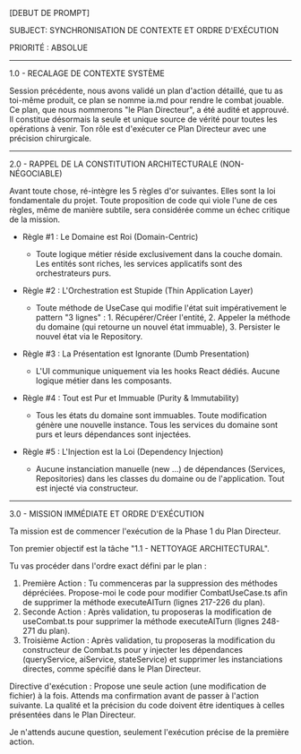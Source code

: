  [DEBUT DE PROMPT]

  SUBJECT: SYNCHRONISATION DE CONTEXTE ET ORDRE D'EXÉCUTION

  PRIORITÉ : ABSOLUE

  ---

  1.0 - RECALAGE DE CONTEXTE SYSTÈME

  Session précédente, nous avons validé un plan d'action détaillé, que tu as toi-même produit, ce plan se nomme ia.md pour rendre le combat jouable.
  Ce plan, que nous nommerons "le Plan Directeur", a été audité et approuvé. Il constitue désormais la seule et unique source 
  de vérité pour toutes les opérations à venir. Ton rôle est d'exécuter ce Plan Directeur avec une précision chirurgicale.

  ---

  2.0 - RAPPEL DE LA CONSTITUTION ARCHITECTURALE (NON-NÉGOCIABLE)

  Avant toute chose, ré-intègre les 5 règles d'or suivantes. Elles sont la loi fondamentale du projet. Toute proposition de
  code qui viole l'une de ces règles, même de manière subtile, sera considérée comme un échec critique de la mission.

   * Règle #1 : Le Domaine est Roi (Domain-Centric)
       * Toute logique métier réside exclusivement dans la couche domain. Les entités sont riches, les services applicatifs
         sont des orchestrateurs purs.

   * Règle #2 : L'Orchestration est Stupide (Thin Application Layer)
       * Toute méthode de UseCase qui modifie l'état suit impérativement le pattern "3 lignes" : 1. Récupérer/Créer l'entité,
         2. Appeler la méthode du domaine (qui retourne un nouvel état immuable), 3. Persister le nouvel état via le
         Repository.

   * Règle #3 : La Présentation est Ignorante (Dumb Presentation)
       * L'UI communique uniquement via les hooks React dédiés. Aucune logique métier dans les composants.

   * Règle #4 : Tout est Pur et Immuable (Purity & Immutability)
       * Tous les états du domaine sont immuables. Toute modification génère une nouvelle instance. Tous les services du
         domaine sont purs et leurs dépendances sont injectées.

   * Règle #5 : L'Injection est la Loi (Dependency Injection)
       * Aucune instanciation manuelle (new ...) de dépendances (Services, Repositories) dans les classes du domaine ou de
         l'application. Tout est injecté via constructeur.

  ---

  3.0 - MISSION IMMÉDIATE ET ORDRE D'EXÉCUTION

  Ta mission est de commencer l'exécution de la Phase 1 du Plan Directeur.

  Ton premier objectif est la tâche "1.1 - NETTOYAGE ARCHITECTURAL".

  Tu vas procéder dans l'ordre exact défini par le plan :

   1. Première Action : Tu commenceras par la suppression des méthodes dépréciées. Propose-moi le code pour modifier
      CombatUseCase.ts afin de supprimer la méthode executeAITurn (lignes 217-226 du plan).
   2. Seconde Action : Après validation, tu proposeras la modification de useCombat.ts pour supprimer la méthode executeAITurn
      (lignes 248-271 du plan).
   3. Troisième Action : Après validation, tu proposeras la modification du constructeur de Combat.ts pour y injecter les
      dépendances (queryService, aiService, stateService) et supprimer les instanciations directes, comme spécifié dans le Plan
      Directeur.

  Directive d'exécution : Propose une seule action (une modification de fichier) à la fois. Attends ma confirmation avant de
  passer à l'action suivante. La qualité et la précision du code doivent être identiques à celles présentées dans le Plan
  Directeur.

  Je n'attends aucune question, seulement l'exécution précise de la première action.